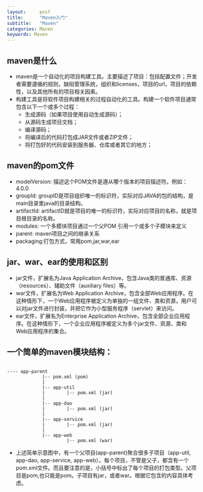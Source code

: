 ```yaml
---
layout:     post
title:      "Maven入门"
subtitle:   "Maven"
categories: Maven
keywords: Maven
---
```



<p id = "build"></p>


## maven是什么
  * maven是一个自动化的项目构建工具。主要描述了项目：包括配置文件；开发者需要遵循的规则，缺陷管理系统，组织和licenses，项目的url，项目的依赖性，以及其他所有的项目相关因素。
  * 构建工具是将软件项目构建相关的过程自动化的工具。构建一个软件项目通常包含以下一个或多个过程：
    * 生成源码（如果项目使用自动生成源码）；
    * 从源码生成项目文档；
    * 编译源码；
    * 将编译后的代码打包成JAR文件或者ZIP文件；
    * 将打包好的代码安装到服务器、仓库或者其它的地方；

## maven的pom文件
  * modelVersion: 描述这个POM文件是遵从哪个版本的项目描述符。例如：4.0.0
  * groupId: groupID是项目组织唯一的标识符，实际对应JAVA的包的结构，是main目录里java的目录结构。
  * artifactId: artifactID就是项目的唯一的标识符，实际对应项目的名称，就是项目根目录的名称。
  * modules: 一个多模块项目通过一个父POM 引用一个或多个子模块来定义
  * parent: maven项目之间的继承关系
  * packaging:打包方式，常用pom,jar,war,ear

## jar、war、ear的使用和区别
  * jar文件，扩展名为Java Application Archive，包含Java类的普通库、资源（resources）、辅助文件（auxiliary files）等。
  * war文件，扩展名为Web Application Archive，包含全部Web应用程序。在这种情形下，一个Web应用程序被定义为单独的一组文件、类和资源，用户可以对jar文件进行封装，并把它作为小型服务程序（servlet）来访问。
  * ear文件，扩展名为Enterprise Application Archive，包含全部企业应用程序。在这种情形下，一个企业应用程序被定义为多个jar文件、资源、类和Web应用程序的集合。
  
## 一个简单的maven模块结构：

``````

---- app-parent
             |-- pom.xml (pom)
             |
             |-- app-util
             |        |-- pom.xml (jar)
             |
             |-- app-dao
             |        |-- pom.xml (jar)
             |
             |-- app-service
             |        |-- pom.xml (jar)
             |
             |-- app-web
                      |-- pom.xml (war)   

``````                       

* 上述简单示意图中，有一个父项目(app-parent)聚合很多子项目（app-util, app-dao, app-service, app-web）。每个项目，不管是父子，都含有一个pom.xml文件。而且要注意的是，小括号中标出了每个项目的打包类型。父项目是pom,也只能是pom。子项目有jar，或者war。根据它包含的内容具体考虑。
